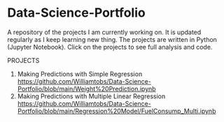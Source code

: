 # Data-Science-Portfolio
A repository of the projects I am currently working on. It is updated regularly as I keep learning new thing. The projects are written in Python (Jupyter Notebook). Click on the projects to see full analysis and code.

PROJECTS
1. Making Predictions with Simple Regression
https://github.com/Williamtobs/Data-Science-Portfolio/blob/main/Weight%20Prediction.ipynb
2. Making Predictions with Multiple Linear Regression 
https://github.com/Williamtobs/Data-Science-Portfolio/blob/main/Regression%20Model/FuelConsump_Multi.ipynb
